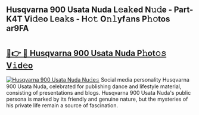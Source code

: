 ## Husqvarna 900 Usata Nuda L𝚎a𝚔ed N𝚞𝚍e - Part-K4T Vi𝚍𝚎o L𝚎a𝚔s - H𝚘𝚝 O𝚗𝚕yf𝚊ns P𝚑𝚘tos ar9FA

# <h2><a href="http://kfdca0.oniu.top/?m=Husqvarna+900+Usata+Nuda">🔗👉 🔴 Husqvarna 900 Usata Nuda P𝚑ot𝚘𝚜 V𝚒d𝚎o</a></h2>

[![Husqvarna 900 Usata Nuda Nu𝚍e𝚜](https://i.imgur.com/0qMVB7G.gif)](http://kfdca0.oniu.top/?m=Husqvarna+900+Usata+Nuda)
Social media personality Husqvarna 900 Usata Nuda, celebrated for publishing dance and lifestyle material, consisting of presentations and blogs. Husqvarna 900 Usata Nuda's public persona is marked by its friendly and genuine nature, but the mysteries of his private life remain a source of fascination.  
